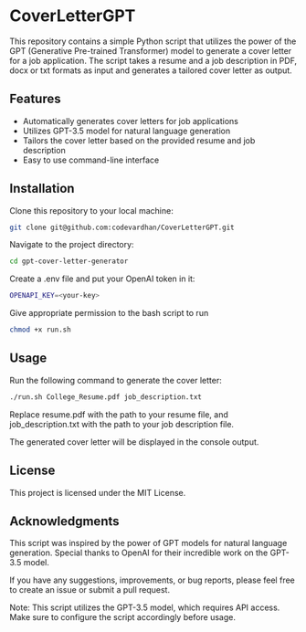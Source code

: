 # CoverLetterGPT

This repository contains a simple Python script that utilizes the power of the GPT (Generative Pre-trained Transformer) model to generate a cover letter for a job application. The script takes a resume and a job description in PDF, docx or txt formats as input and generates a tailored cover letter as output.

## Features

- Automatically generates cover letters for job applications
- Utilizes GPT-3.5 model for natural language generation
- Tailors the cover letter based on the provided resume and job description
- Easy to use command-line interface


## Installation

Clone this repository to your local machine:

```bash
git clone git@github.com:codevardhan/CoverLetterGPT.git
```
Navigate to the project directory:

```bash
cd gpt-cover-letter-generator
```
Create a .env file and put your OpenAI token in it:

```bash
OPENAPI_KEY=<your-key>
```

Give appropriate permission to the bash script to run

```bash
chmod +x run.sh
```
## Usage


Run the following command to generate the cover letter:

```bash
./run.sh College_Resume.pdf job_description.txt
```

Replace resume.pdf with the path to your resume file, and job_description.txt with the path to your job description file.

The generated cover letter will be displayed in the console output.

## License
This project is licensed under the MIT License.

## Acknowledgments

This script was inspired by the power of GPT models for natural language generation. Special thanks to OpenAI for their incredible work on the GPT-3.5 model.

If you have any suggestions, improvements, or bug reports, please feel free to create an issue or submit a pull request.

Note: This script utilizes the GPT-3.5 model, which requires API access. Make sure to configure the script accordingly before usage.
